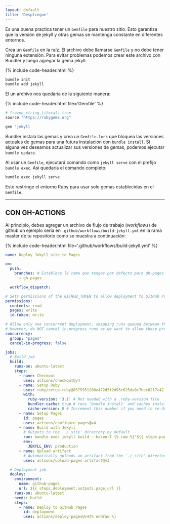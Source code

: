 ```yaml
---
layout: default
title: 'Despliegue'
---
```


Es una buena practica tener un `Gemfile` para nuestro sitio. Esto garantiza que la versión de jekyll y otras gemas se mantenga constante en diferentes entornos.

Crea un `Gemfile` en la raíz. El archivo debe llamarse `Gemfile` y no debe tener ninguna extensión. Para evitar problemas podemos crear este archivo con Bundler y luego agregar la gema jekyll:


{% include code-header.html %}
```bash
bundle init
bundle add jekyll
```

El un archivo nos quedaría de la siguiente manera:

{% include code-header.html file='Gemfile' %}
```ruby
# frozen_string_literal: true
source "https://rubygems.org"

gem "jekyll
```

Bundler instala las gemas y crea un `Gemfile.lock` que bloquea las versiones actuales de gemas para una futura instalación con `bundle install`. Si alguna vez deseamos actualizar sus versiones de gemas, podemos ejecutar `bundle update`.

Al usar un `Gemfile`, ejecutará comando como `jekyll serve` con el prefijo `bundle exec`. Asi quedaría el comando completo:

```bash
bundle exec jekyll serve
```

Esto restringe el entorno Ruby para usar solo gemas establecidas en el `Gemfile`.

---

## CON GH-ACTIONS

Al principio, debes agregar un archivo de flujo de trabajo (*workflows*) de github un ejemplo sería en `.github/workflows/build-jekyll.yml` en la rama master de tu repositorio como se muestra a continuación:


{% include code-header.html file='.github/workflows/build-jekyll.yml' %}
```yml
name: Deploy Jekyll site to Pages

on:
  push:
    branches: # Establece la rama que tengas por defecto para gh-pages
      - gh-pages 

  workflow_dispatch:

# Sets permissions of the GITHUB_TOKEN to allow deployment to GitHub Pages
permissions:
  contents: read
  pages: write
  id-token: write

# Allow only one concurrent deployment, skipping runs queued between the run in-progress and latest queued.
# However, do NOT cancel in-progress runs as we want to allow these production deployments to complete.
concurrency:
  group: "pages"
  cancel-in-progress: false

jobs:
  # Build job
  build:
    runs-on: ubuntu-latest
    steps:
      - name: Checkout
        uses: actions/checkout@v4
      - name: Setup Ruby
        uses: ruby/setup-ruby@8575951200e472d5f2d95c625da0c7bec8217c42 # v1.161.0
        with:
          ruby-version: '3.1' # Not needed with a .ruby-version file
          bundler-cache: true # runs 'bundle install' and caches installed gems automatically
          cache-version: 0 # Increment this number if you need to re-download cached gems
      - name: Setup Pages
        id: pages
        uses: actions/configure-pages@v4
      - name: Build with Jekyll
        # Outputs to the './_site' directory by default
        run: bundle exec jekyll build --baseurl {% raw %}"${{ steps.pages.outputs.base_path }}"
        env:
          JEKYLL_ENV: production
      - name: Upload artifact
        # Automatically uploads an artifact from the './_site' directory by default
        uses: actions/upload-pages-artifact@v3

  # Deployment job
  deploy:
    environment:
      name: github-pages
      url: ${{ steps.deployment.outputs.page_url }}
    runs-on: ubuntu-latest
    needs: build
    steps:
      - name: Deploy to GitHub Pages
        id: deployment
        uses: actions/deploy-pages@v4{% endraw %}
```